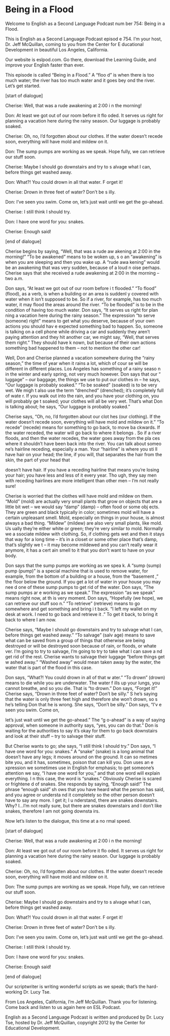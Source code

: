 # Being in a Flood

Welcome to English as a Second Language Podcast num ber 754: Being in a Flood. 

This is English as a Second Language Podcast episod e 754.  I’m your host, Dr. Jeff McQuillan, coming to you from the Center for E ducational Development in beautiful Los Angeles, California. 

Our website is eslpod.com.  Go there, download the Learning Guide, and improve your English faster than ever. 

This episode is called “Being in a Flood.”  A “floo d” is when there is too much water; the river has too much water and it goes bey ond the river.  Let’s get started. 

[start of dialogue] 

Cherise:  Well, that was a rude awakening at 2:00 i n the morning! 

Don:  At least we got out of our room before it flo oded.  It serves us right for planning a vacation here during the rainy season.  Our luggage is probably soaked. 

Cherise:  Oh, no, I’d forgotten about our clothes.  If the water doesn’t recede soon, everything will have mold and mildew on it.   

Don:  The sump pumps are working as we speak.  Hope fully, we can retrieve our stuff soon. 

Cherise:  Maybe I should go downstairs and try to s alvage what I can, before things get washed away. 

Don:  What?!  You could drown in all that water.  F orget it! 

Cherise:  Drown in three feet of water?  Don’t be s illy.    

Don:  I’ve seen you swim.  Come on, let’s just wait  until we get the go-ahead.   

Cherise:  I still think I should try. 

Don:  I have one word for you: snakes.  

 Cherise:  Enough said! 

[end of dialogue] 

Cherise begins by saying, “Well, that was a rude aw akening at 2:00 in the morning!”  “To be awakened” means to be woken up, s o an “awakening” is when you are sleeping and then you wake up.  A “rude awa kening” would be an awakening that was very sudden, because of a loud n oise perhaps.  Cherise says that she received a rude awakening at 2:00 in the morning – two a.m. 

Don says, “At least we got out of our room before i t flooded.”  “To flood” (flood), as a verb, is when a building or an area is suddenl y covered with water when it isn’t supposed to be.  So if a river, for example, has too much water, it may flood the areas around the river.  “To be flooded” is to be in the condition of having too much water.  Don says, “It serves us right for plan ning a vacation here during the rainy season.”  The expression “to serve (someone) right” means to get what you deserve, because of your own actions you should hav e expected something bad to happen.  So, someone is talking on a cell phone while driving a car and suddenly they aren’t paying attention and they hit another car, we might say, “Well, that serves them right.”  They should have k nown, but because of their own actions something bad happened to them – not to  mention the other car!   

Well, Don and Cherise planned a vacation somewhere during the “rainy season,” the time of year when it rains a lot, which of cour se will be different in different places.  Los Angeles has something of a rainy seaso n in the winter and early spring, not very much however.  Don says that our “ luggage” – our baggage, the things we use to put our clothes in – he says, “Our  luggage is probably soaked.” “To be soaked” (soaked) is to be very wet.  We migh t also use the term “drenched” (drenched); it’s completely full of wate r.  If you walk out into the rain, and you have your clothing on, you will probably ge t soaked; your clothes will all be very wet.  That’s what Don is talking about; he says, “Our luggage is probably soaked.” 

Cherise says, “Oh, no, I’d forgotten about our clot hes (our clothing).  If the water doesn’t recede soon, everything will have mold and mildew on it.”  “To recede” (recede) means for something to go back, to move ba ckwards.  If the water receded, the water will go back to where it belongs .  So if a river floods, and then the water recedes, the water goes away from the pla ces where it shouldn’t have been back into the river.  You can talk about someo ne’s hairline receding, especially a man.  Your “hairline” is where you sti ll have hair on your head; the line, if you will, that separates the hair from the  skin, the part of your head that  

doesn’t have hair.  If you have a receding hairline  that means you’re losing your hair; you have less and less of it every year.  Tho ugh, they say men with receding hairlines are more intelligent than other men – I’m not really sure! 

Cherise is worried that the clothes will have mold and mildew on them.  “Mold” (mold) are actually very small plants that grow on objects that are a little bit wet – we would say “damp” (damp) – often food or some obj ects.  They are green and black typically in color; sometimes mold will have a certain unpleasant smell. Mold, especially on things in your house, is almost  always a bad thing.  “Mildew” (mildew) are also very small plants, like mold.  Us ually they’re either white or green; they’re very similar to mold.  Normally we a ssociate mildew with clothing. So, if clothing gets wet and then it stays that way  for a long time – it’s in a closet or some other place that’s damp, that’s slightly we t – it may become mildewed and you can’t really wear it anymore, it has a cert ain smell to it that you don’t want to have on your body. 

Don says that the sump pumps are working as we spea k.  A “sump (sump) pump (pump)” is a special machine that is used to remove  water, for example, from the bottom of a building or a house, from the “basement ,” the floor below the ground. If you get a lot of water in your house you may nee d one of these sump pumps to get rid of the water.  Don says, “The sump pumps ar e working as we speak.” The expression “as we speak” means right now, at th is very moment.  Don says, “Hopefully (we hope), we can retrieve our stuff soo n.”  “To retrieve” (retrieve) means to go somewhere and get something and bring i t back.  “I left my wallet on my desk at work.  I need to go back and retrieve it .”  To get it back, to bring it back to where I am now. 

Cherise says, “Maybe I should go downstairs and try  to salvage what I can, before things get washed away.”  “To salvage” (salv age) means to save what can be saved from a group of things that otherwise are being destroyed or will be destroyed soon because of rain, or floods, or whate ver.  I’m going to try to salvage, I’m going to try to take what I can save a nd get rid of the rest.  Cherise wants to salvage their luggage “before things get w ashed away.”  “Washed away” would mean taken away by the water, the water  that is part of the flood in this case. 

Don says, “What?!  You could drown in all of that w ater.”  “To drown” (drown) means to die while you are underwater.  The water f ills up your lungs, you cannot breathe, and so you die.  That is “to drown.”  Don says, “Forget it!”  Cherise says, “Drown in three feet of water?  Don’t be silly.”  S he’s saying that the water is only three feet high and therefore she won’t drown, so s he’s telling Don that he is wrong.  She says, “Don’t be silly.”  Don says, “I’v e seen you swim.  Come on,  

let’s just wait until we get the go-ahead.”  The “g o-ahead” is a way of saying approval, when someone in authority says, “yes, you  can do that.”  Don is waiting for the authorities to say it’s okay for them to go  back downstairs and look at their stuff – try to salvage their stuff.   

But Cherise wants to go; she says, “I still think I  should try.”  Don says, “I have one word for you: snakes.”  A “snake” (snake) is a long animal that doesn’t have any legs; it moves around on the ground.  It can so metimes bite you, and it has, sometimes, poison that can kill you.  Don uses an e xpression we sometimes use in English for emphasis; to get someone’s attention  we say, “I have one word for you,” and that one word will explain everything.  I n this case, the word is “snakes.”  Obviously Cherise is scared or frightene d of snakes.  She responds by saying, “Enough said!”  The phrase “enough said” sh ows that you have heard what the person has said, and you agree or understa nd it completely so the other person doesn’t have to say any more.  I get it; I u nderstand, there are snakes downstairs.  Why?  I…I’m not really sure, but there  are snakes downstairs and I don’t like snakes, therefore I am not going downsta irs. 

Now let’s listen to the dialogue, this time at a no rmal speed. 

[start of dialogue] 

Cherise:  Well, that was a rude awakening at 2:00 i n the morning! 

Don:  At least we got out of our room before it flo oded.  It serves us right for planning a vacation here during the rainy season.  Our luggage is probably soaked. 

Cherise:  Oh, no, I’d forgotten about our clothes.  If the water doesn’t recede soon, everything will have mold and mildew on it.   

Don:  The sump pumps are working as we speak.  Hope fully, we can retrieve our stuff soon. 

Cherise:  Maybe I should go downstairs and try to s alvage what I can, before things get washed away. 

Don:  What?!  You could drown in all that water.  F orget it! 

Cherise:  Drown in three feet of water?  Don’t be s illy.    

Don:  I’ve seen you swim.  Come on, let’s just wait  until we get the go-ahead.    

 Cherise:  I still think I should try. 

Don:  I have one word for you: snakes. 

Cherise:  Enough said! 

[end of dialogue] 

Our scriptwriter is writing wonderful scripts as we  speak; that’s the hard-working Dr. Lucy Tse.   

From Los Angeles, California, I’m Jeff McQuillan.  Thank you for listening.  Come back and listen to us again here on ESL Podcast. 

English as a Second Language Podcast is written and  produced by Dr. Lucy Tse, hosted by Dr. Jeff McQuillan, copyright 2012 by the  Center for Educational Development.


